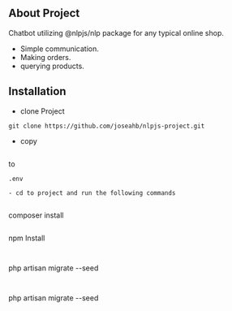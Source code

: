 ## About Project

Chatbot utilizing @nlpjs/nlp package for any typical online shop.

- Simple communication.
- Making orders.
- querying products.
## Installation

- clone Project
```
git clone https://github.com/joseahb/nlpjs-project.git

```
- copy 
```.env.example

```
to 
```
.env

- cd to project and run the following commands


```
composer install
```

```
npm Install
```


```
php artisan migrate --seed
```


```
php artisan migrate --seed
```

